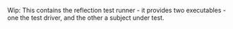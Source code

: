 Wip:
This contains the reflection test runner - it provides two executables - one the test driver, and the other a subject under test.

